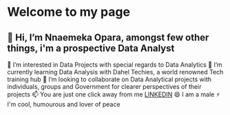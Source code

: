 # Welcome to my page
## 👋 Hi, I’m Nnaemeka Opara, amongst few other things, i'm a prospective Data Analyst 
👀 I’m interested in Data Projects with special regards to Data Analytics
🌱 I’m currently learning Data Analysis with Dahel Techies, a world renowned Tech training hub
💞️ I’m looking to collaborate on Data Analytical projects with individuals, groups and Government for clearer perspectives of their projects
📫 You are just one click away from me [LINKEDIN](https://www.linkedin.com/in/nnaemeka-opara-rdn-569809222/)
😄 I am a male
⚡ I'm cool, humourous and lover of peace

<!---
Nnaemeopara/Nnaemeopara is a ✨ special ✨ repository because its `README.md` (this file) appears on your GitHub profile.
You can click the Preview link to take a look at your changes.
--->
